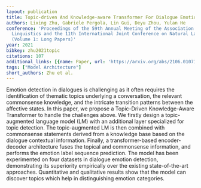 ```yaml
---
layout: publication
title: Topic-driven And Knowledge-aware Transformer For Dialogue Emotion Detection
authors: Lixing Zhu, Gabriele Pergola, Lin Gui, Deyu Zhou, Yulan He
conference: 'Proceedings of the 59th Annual Meeting of the Association for Computational
  Linguistics and the 11th International Joint Conference on Natural Language Processing
  (Volume 1: Long Papers)'
year: 2021
bibkey: zhu2021topic
citations: 107
additional_links: [{name: Paper, url: 'https://arxiv.org/abs/2106.01071'}]
tags: ["Model Architecture"]
short_authors: Zhu et al.
---
```

Emotion detection in dialogues is challenging as it often requires the
identification of thematic topics underlying a conversation, the relevant
commonsense knowledge, and the intricate transition patterns between the
affective states. In this paper, we propose a Topic-Driven Knowledge-Aware
Transformer to handle the challenges above. We firstly design a topic-augmented
language model (LM) with an additional layer specialized for topic detection.
The topic-augmented LM is then combined with commonsense statements derived
from a knowledge base based on the dialogue contextual information. Finally, a
transformer-based encoder-decoder architecture fuses the topical and
commonsense information, and performs the emotion label sequence prediction.
The model has been experimented on four datasets in dialogue emotion detection,
demonstrating its superiority empirically over the existing state-of-the-art
approaches. Quantitative and qualitative results show that the model can
discover topics which help in distinguishing emotion categories.